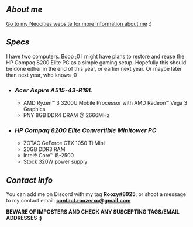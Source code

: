 ## *About me*
[Go to my Neocities website for more information about me](https://roozerxc.neocities.org) :)

## *Specs*
I have two computers. Boop ;0 I might have plans to restore and reuse the HP Compaq 8200 Elite PC as a simple gaming setup. Hopefully this should be done either in the end of this year, or earlier next year. Or maybe later than next year, who knows ;0

- ### *Acer Aspire A515-43-R19L*
  - AMD Ryzen™ 3 3200U Mobile Processor with AMD Radeon™ Vega 3 Graphics
  - PNY 8GB DDR4 DRAM @ 2666MHz
- ### *HP Compaq 8200 Elite Convertible Minitower PC*
  - ZOTAC GeForce GTX 1050 Ti Mini
  - 20GB DDR3 RAM
  - Intel® Core™ i5-2500
  - Stock 320W power supply

## *Contact info*
You can add me on Discord with my tag **Roozy#8925**, or shoot a message to my contact email: **contact.roozerxc@gmail.com**

**BEWARE OF IMPOSTERS AND CHECK ANY SUSCEPTING TAGS/EMAIL ADDRESSES :)**
